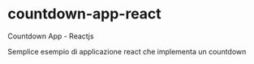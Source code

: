 # countdown-app-react
Countdown App - Reactjs

Semplice esempio di applicazione react che implementa un countdown
